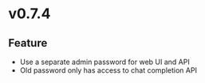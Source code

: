 # v0.7.4

## Feature

- Use a separate admin password for web UI and API
- Old password only has access to chat completion API
